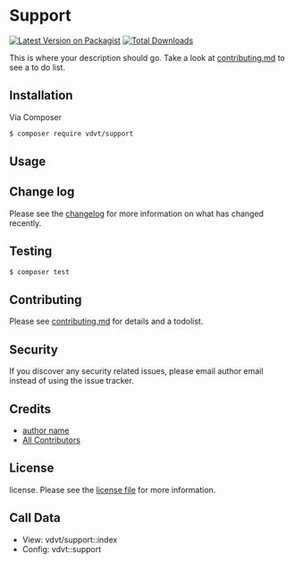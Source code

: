 # Support

[![Latest Version on Packagist][ico-version]][link-packagist]
[![Total Downloads][ico-downloads]][link-downloads]

This is where your description should go. Take a look at [contributing.md](contributing.md) to see a to do list.

## Installation

Via Composer

```bash
$ composer require vdvt/support
```

## Usage

## Change log

Please see the [changelog](changelog.md) for more information on what has changed recently.

## Testing

```bash
$ composer test
```

## Contributing

Please see [contributing.md](contributing.md) for details and a todolist.

## Security

If you discover any security related issues, please email author email instead of using the issue tracker.

## Credits

-   [author name][link-author]
-   [All Contributors][link-contributors]

## License

license. Please see the [license file](license.md) for more information.

## Call Data

-   View: vdvt/support::index
-   Config: vdvt::support

[ico-version]: https://img.shields.io/packagist/v/vdvt/support.svg?style=flat-square
[ico-downloads]: https://img.shields.io/packagist/dt/vdvt/support.svg?style=flat-square
[ico-travis]: https://img.shields.io/travis/vdvt/support/master.svg?style=flat-square
[ico-styleci]: https://styleci.io/repos/12345678/shield
[link-packagist]: https://packagist.org/packages/vdvt/support
[link-downloads]: https://packagist.org/packages/vdvt/support
[link-travis]: https://travis-ci.org/vdvt/support
[link-styleci]: https://styleci.io/repos/12345678
[link-author]: https://github.com/vdvt
[link-contributors]: ../../contributors

